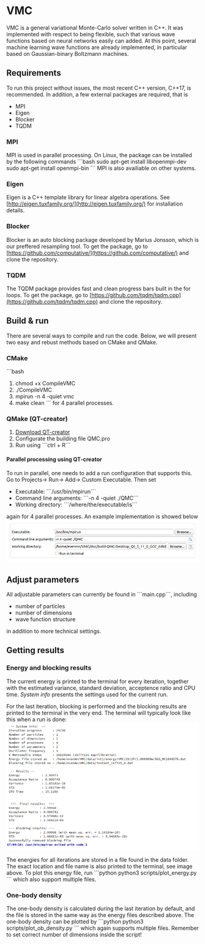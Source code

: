 # VMC
VMC is a general variational Monte-Carlo solver written in C++. It was implemented with respect to being flexible, such that various wave functions based on neural networks easily can added. At this point, several machine learning wave functions are already implemented, in particular based on Gaussian-binary Boltzmann machines. 

## Requirements
To run this project without issues, the most recent C++ version, C++17, is recommended. In addition, a few external packages are required, that is
- MPI
- Eigen
- Blocker
- TQDM

### MPI
MPI is used in parallel processing. On Linux, the package can be installed by the following commands
´´´bash
sudo apt-get install libopenmpi-dev
sudo apt-get install openmpi-bin
´´´
MPI is also availiable on other systems.

### Eigen
Eigen is a C++ template library for linear algebra operations. See 
[http://eigen.tuxfamily.org/](http://eigen.tuxfamily.org/) for installation details.

### Blocker
Blocker is an auto blocking package developed by Marius Jonsson, which is our preffered resampling tool. To get the package, go to [https://github.com/computative/](https://github.com/computative/) and clone the repository. 

### TQDM
The TQDM package provides fast and clean progress bars built in the for loops. To get the package, go to [https://github.com/tqdm/tqdm.cpp](https://github.com/tqdm/tqdm.cpp) and clone the repository. 

## Build & run
There are several ways to compile and run the code. Below, we will present two easy and rebust methods based on CMake and QMake. 

### CMake
´´´bash
1. chmod +x CompileVMC
2. ./CompileVMC
3. mpirun -n 4 -quiet vmc
4. make clean
´´´
for 4 parallel processes.

### QMake (QT-creator)
1. [Download QT-creator](https://www.qt.io/download-qt-installer?hsCtaTracking=9f6a2170-a938-42df-a8e2-a9f0b1d6cdce%7C6cb0de4f-9bb5-4778-ab02-bfb62735f3e5)
2. Configurate the building file QMC.pro
3. Run using ´´´ctrl + R´´´

#### Parallel processing using QT-creator
To run in parallel, one needs to add a run configuration that supports this. Go to Projects-> Run-> Add-> Custom Executable. Then set
- Executable: ´´´/usr/bin/mpirun´´´
- Command line arguments: ´´´-n 4 -quiet ./QMC´´´
- Working directory: ´´´/where/the/executable/is´´´

again for 4 parallel processes. An example implementation is showed below
![Run settings](screenshots/qt_settings.png)


## Adjust parameters
All adjustable parameters can currently be found in ´´´main.cpp´´´, including

- number of particles
- number of dimensions
- wave function structure

in addition to more technical settings. 

## Getting results
### Energy and blocking results
The current energy is printed to the terminal for every iteration, together with the estimated variance, standard deviation, acceptence ratio and CPU time. _System info_ presents the settings used for the current run.

For the last iteration, blocking is performed and the blocking results are printed to the terminal in the very end. The terminal will typically look like this when a run is done:
![terminal](screenshots/terminal.png)

The energies for all iterations are stored in a file found in the data folder. The exact location and file name is also printed to the terminal, see image above. To plot this energy file, run 
´´´python
python3 scripts/plot_energy.py
´´´
which also support multiple files. 

### One-body density
The one-body density is calculated during the last iteration by default, and the file is stored in the same way as the energy files described above. The one-body density can be plotted by 
´´´python
python3 scripts/plot_ob_density.py
´´´
which again supports multiple files. Remember to set correct number of dimensions inside the script!
